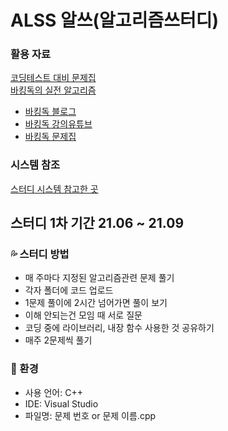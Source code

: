 # ALSS 알쓰(알고리즘쓰터디)

### 활용 자료
[코딩테스트 대비 문제집](https://github.com/tony9402/baekjoon)<br/>
[바킹독의 실전 알고리즘](https://github.com/encrypted-def/basic-algo-lecture)<br/>
- [바킹독 블로그](https://blog.encrypted.gg/category/%EA%B0%95%EC%A2%8C/%EC%8B%A4%EC%A0%84%20%EC%95%8C%EA%B3%A0%EB%A6%AC%EC%A6%98)<br/>
- [바킹독 강의유튜브](https://www.youtube.com/c/baaarkingdog)<br/>
- [바킹독 문제집](https://github.com/encrypted-def/basic-algo-lecture/blob/master/workbook.md)<br/>

### 시스템 참조
[스터디 시스템 참고한 곳](https://github.com/PeopleAndService/AlgorithmStudy)

## 스터디 1차 기간 21.06 ~ 21.09

### :sweat_drops: 스터디 방법
- 매 주마다 지정된 알고리즘관련 문제 풀기
- 각자 폴더에 코드 업로드
- 1문제 풀이에 2시간 넘어가면 풀이 보기
- 이해 안되는건 모임 때 서로 질문
- 코딩 중에 라이브러리, 내장 함수 사용한 것 공유하기
- 매주 2문제씩 풀기

### :speech_balloon: 환경
- 사용 언어: C++
- IDE: Visual Studio
- 파일명: 문제 번호 or 문제 이름.cpp
